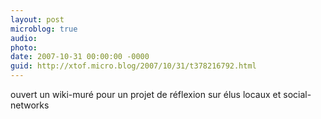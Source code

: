 ```yaml
---
layout: post
microblog: true
audio: 
photo: 
date: 2007-10-31 00:00:00 -0000
guid: http://xtof.micro.blog/2007/10/31/t378216792.html
---
```

ouvert un wiki-muré pour un projet de réflexion sur élus locaux et social-networks
